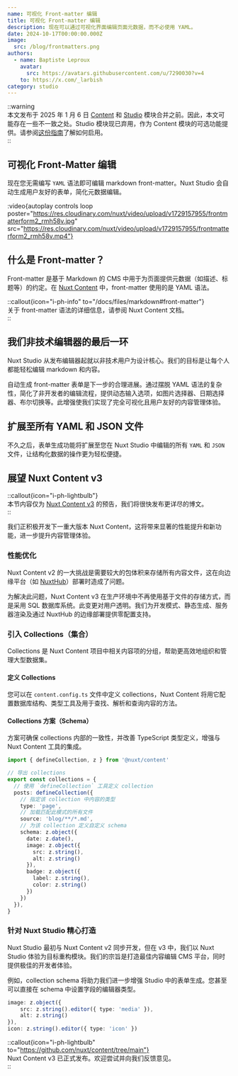 ```yaml
---
name: 可视化 Front-matter 编辑  
title: 可视化 Front-matter 编辑  
description: 现在可以通过可视化界面编辑页面元数据，而不必使用 YAML。  
date: 2024-10-17T00:00:00.000Z  
image:  
  src: /blog/frontmatters.png  
authors:  
  - name: Baptiste Leproux  
    avatar:  
      src: https://avatars.githubusercontent.com/u/7290030?v=4  
    to: https://x.com/_larbish  
category: studio  
---
```


::warning  
本文发布于 2025 年 1 月 6 日 [Content](https://github.com/nuxt/content) 和 [Studio](https://github.com/nuxtlabs/studio-module) 模块合并之前。因此，本文可能存在一些不一致之处。Studio 模块现已弃用，作为 Content 模块的可选功能提供。请参阅[这份指南](/docs/getting-started)了解如何启用。  
::

## 可视化 Front-Matter 编辑

现在您无需编写 `YAML` 语法即可编辑 markdown front-matter。Nuxt Studio 会自动生成用户友好的表单，简化元数据编辑。

:video{autoplay controls loop poster="https://res.cloudinary.com/nuxt/video/upload/v1729157955/frontmatterform2_rmh58v.jpg" src="https://res.cloudinary.com/nuxt/video/upload/v1729157955/frontmatterform2_rmh58v.mp4"}

## 什么是 Front-matter？

Front-matter 是基于 Markdown 的 CMS 中用于为页面提供元数据（如描述、标题等）的约定。在 [Nuxt Content](/docs/files/markdown#front-matter) 中，front-matter 使用的是 YAML 语法。

::callout{icon="i-ph-info" to="/docs/files/markdown#front-matter"}  
关于 front-matter 语法的详细信息，请参阅 Nuxt Content 文档。  
::

## 我们非技术编辑器的最后一环

Nuxt Studio 从发布编辑器起就以非技术用户为设计核心。我们的目标是让每个人都能轻松编辑 markdown 和内容。

自动生成 front-matter 表单是下一步的合理进展。通过摆脱 YAML 语法的复杂性，简化了非开发者的编辑流程，提供动态输入选项，如图片选择器、日期选择器、布尔切换等。此增强使我们实现了完全可视化且用户友好的内容管理体验。

## 扩展至所有 YAML 和 JSON 文件

不久之后，表单生成功能将扩展至您在 Nuxt Studio 中编辑的所有 `YAML` 和 `JSON` 文件，让结构化数据的操作更为轻松便捷。

## 展望 Nuxt Content v3

::callout{icon="i-ph-lightbulb"}  
本节内容仅为 [Nuxt Content v3](https://github.com/nuxt/content/tree/v3) 的预告，我们将很快发布更详尽的博文。  
::

我们正积极开发下一重大版本 Nuxt Content，这将带来显著的性能提升和新功能，进一步提升内容管理体验。

### 性能优化

Nuxt Content v2 的一大挑战是需要较大的包体积来存储所有内容文件，这在向边缘平台（如 [NuxtHub](https://hub.nuxt.com/)）部署时造成了问题。

为解决此问题，Nuxt Content v3 在生产环境中不再使用基于文件的存储方式，而是采用 SQL 数据库系统。此变更对用户透明。我们为开发模式、静态生成、服务器渲染及通过 NuxtHub 的边缘部署提供零配置支持。

### 引入 Collections（集合）

Collections 是 Nuxt Content 项目中相关内容项的分组，帮助更高效地组织和管理大型数据集。

#### 定义 Collections

您可以在 `content.config.ts` 文件中定义 collections，Nuxt Content 将用它配置数据库结构、类型工具及用于查找、解析和查询内容的方法。

#### Collections 方案（Schema）

方案可确保 collections 内部的一致性，并改善 TypeScript 类型定义，增强与 Nuxt Content 工具的集成。

```ts [content.config.ts]
import { defineCollection, z } from '@nuxt/content'

// 导出 collections
export const collections = {
  // 使用 `defineCollection` 工具定义 collection
  posts: defineCollection({
    // 指定该 collection 中内容的类型
    type: 'page',
    // 加载匹配此模式的所有文件
    source: 'blog/**/*.md',
    // 为该 collection 定义自定义 schema
    schema: z.object({
      date: z.date(),
      image: z.object({
        src: z.string(),
        alt: z.string()
      }),
      badge: z.object({
        label: z.string(),
        color: z.string()
      })
    })
  }),
}
```

### 针对 Nuxt Studio 精心打造

Nuxt Studio 最初与 Nuxt Content v2 同步开发，但在 v3 中，我们以 Nuxt Studio 体验为目标重构模块。我们的宗旨是打造最佳内容编辑 CMS 平台，同时提供极佳的开发者体验。

例如，collection schema 将助力我们进一步增强 Studio 中的表单生成。您甚至可以直接在 schema 中设置字段的编辑器类型。

```ts [content.config.ts]
image: z.object({
    src: z.string().editor({ type: 'media' }),
    alt: z.string()
}),
icon: z.string().editor({ type: 'icon' })
```

::callout{icon="i-ph-lightbulb" to="https://github.com/nuxt/content/tree/main"}  
Nuxt Content v3 已正式发布。欢迎尝试并向我们反馈意见。  
::